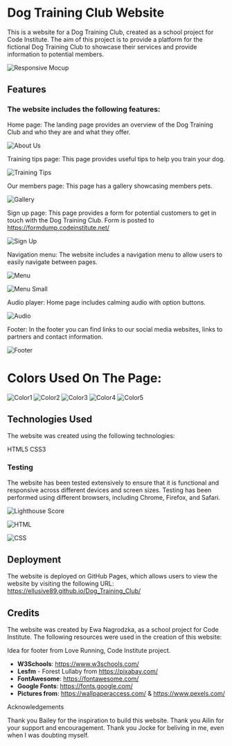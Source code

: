 # Dog Training Club Website

This is a website for a Dog Training Club, created as a school project for Code Institute. The aim of this project is to provide a platform for the fictional Dog Training Club to showcase their services and provide information to potential members.

![Responsive Mocup](https://github.com/Ellusive89/Dog_Training_Club/blob/main/media/dog_training_club_mockup.png)

## Features

### The website includes the following features:

Home page: The landing page provides an overview of the Dog Training Club and who they are and what they offer.

![About Us](https://github.com/Ellusive89/Dog_Training_Club/blob/main/media/about_us.png)

Training tips page: This page provides useful tips to help you train your dog.

![Training Tips](https://github.com/Ellusive89/Dog_Training_Club/blob/main/media/tips_sizedown.png)

Our members page: This page has a gallery showcasing members pets.

![Gallery](https://github.com/Ellusive89/Dog_Training_Club/blob/main/media/gallery_img.png)

Sign up page: This page provides a form for potential customers to get in touch with the Dog Training Club. Form is posted to https://formdump.codeinstitute.net/

![Sign Up](https://github.com/Ellusive89/Dog_Training_Club/blob/main/media/signup_form.png)

Navigation menu: The website includes a navigation menu to allow users to easily navigate between pages.

![Menu](https://github.com/Ellusive89/Dog_Training_Club/blob/main/media/menu.png)

![Menu Small](https://github.com/Ellusive89/Dog_Training_Club/blob/main/media/menu_sizedown.png)

Audio player: Home page includes calming audio with option buttons.

![Audio](https://github.com/Ellusive89/Dog_Training_Club/blob/main/media/audio.png)

Footer: In the footer you can find links to our social media websites, links to partners and contact information.

![Footer](https://github.com/Ellusive89/Dog_Training_Club/blob/main/media/footer.png)

# Colors Used On The Page:

![Color1](https://github.com/Ellusive89/Dog_Training_Club/blob/main/media/color_hex1.png)
![Color2](https://github.com/Ellusive89/Dog_Training_Club/blob/main/media/color_hex2.png)
![Color3](https://github.com/Ellusive89/Dog_Training_Club/blob/main/media/color_hex3.png)
![Color4](https://github.com/Ellusive89/Dog_Training_Club/blob/main/media/color_hex4.png)
![Color5](https://github.com/Ellusive89/Dog_Training_Club/blob/main/media/color_hex5.png)

## Technologies Used

The website was created using the following technologies:

HTML5
CSS3

### Testing
The website has been tested extensively to ensure that it is functional and responsive across different devices and screen sizes. Testing has been performed using different browsers, including Chrome, Firefox, and Safari.

![Lighthouse Score](https://github.com/Ellusive89/Dog_Training_Club/blob/main/media/lighthouse_score.png)

![HTML](https://github.com/Ellusive89/Dog_Training_Club/blob/main/media/html_validator.png)

![CSS](https://github.com/Ellusive89/Dog_Training_Club/blob/main/media/css_validator.png)

## Deployment

The website is deployed on GitHub Pages, which allows users to view the website by visiting the following URL: https://ellusive89.github.io/Dog_Training_Club/

## Credits

The website was created by Ewa Nagrodzka, as a school project for Code Institute. The following resources were used in the creation of this website:

Idea for footer from Love Running, Code Institute project.

- __W3Schools__: https://www.w3schools.com/
- __Lesfm__ - Forest Lullaby from https://pixabay.com/
- __FontAwesome__: https://fontawesome.com/
- __Google Fonts__: https://fonts.google.com/
- __Pictures from__: https://wallpaperaccess.com/ & https://www.pexels.com/

Acknowledgements

Thank you Bailey for the inspiration to build this website. Thank you Ailin for your support and encouragement. Thank you Jocke for beliving in me, even when I was doubting myself.

